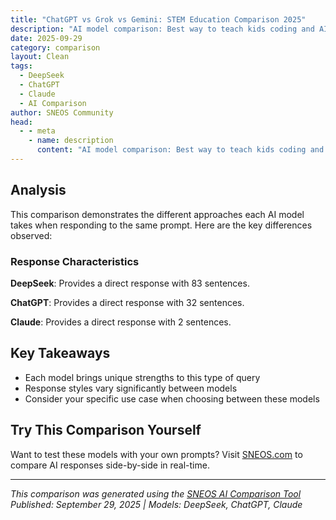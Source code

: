 ```yaml
---
title: "ChatGPT vs Grok vs Gemini: STEM Education Comparison 2025"
description: "AI model comparison: Best way to teach kids coding and AI literacy from elementary age..."
date: 2025-09-29
category: comparison
layout: Clean
tags:
  - DeepSeek
  - ChatGPT
  - Claude
  - AI Comparison
author: SNEOS Community
head:
  - - meta
    - name: description
      content: "AI model comparison: Best way to teach kids coding and AI literacy from elementary age..."
---
```


<ChatComparison
  title="ChatGPT vs Grok vs Gemini: STEM Education Comparison 2025"
  prompt="Best way to teach kids coding and AI literacy from elementary age"
  :responses='{
    "DeepSeek": "Of course! Teaching coding and AI literacy from elementary age is a fantastic goal. The key is to make it **playful, creative, and relevant**, focusing on concepts over syntax.\n\nHere is a comprehensive, age-phased guide to the best ways to do this.\n\n---\n\n### Core Philosophy for This Age Group\n\n1.  **Low Floor, High Ceiling:** Activities should be easy to start (low floor) but allow for growing complexity (high ceiling) as skills develop.\n2.  **Tinker First, Theory Later:** Let kids discover principles through experimentation. The \u0022why\u0022 can follow the \u0022wow.\u0022\n3.  **Create, Don\u0027t Just Consume:** The goal is for them to be builders and designers, not just passive users of technology.\n4.  **Integrate with Their World:** Connect coding and AI to their interests\u2014storytelling, art, games, and robots.\n\n---\n\n### Phase 1: Early Elementary (Ages 5-7) - The Foundation\n\nThe goal here is to introduce the logic of coding without the pressure of typing or complex syntax.\n\n#### For Coding Literacy:\n*   **Unplugged Activities:** Teach the concepts without a screen.\n    *   **Sequencing:** Give instructions to a \u0022human robot\u0022 (like a parent or friend) to get from point A to point B.\n    *   **Loops:** \u0022If you want to jump three times, instead of saying \u0027jump, jump, jump,\u0027 we can say \u0027repeat jump 3 times.\u0027\u0022\n    *   **Conditionals:** \u0022If I raise my hand, you clap. Otherwise, you stomp your foot.\u0022\n*   **Screen-Based Tools:**\n    *   **ScratchJr:** The perfect introductory app. Kids snap together colorful blocks to make characters move, jump, and sing. It directly teaches sequencing, events, and loops.\n    *   **Lightbot:** A puzzle game that teaches programming logic like procedures and loops in a very intuitive way.\n\n#### For AI Literacy:\nAt this stage, AI literacy is about awareness and simple interaction.\n*   **Talk about \u0022Smart Helpers\u0022:** Frame AI as a tool, not magic.\n    *   \u0022When you ask Alexa what the weather is, she\u0027s using her smart brain to find the answer for you.\u0022\n    *   \u0022The YouTube recommendations are a computer guessing what you might like next.\u0022\n*   **Introduce Machine Learning Concepts Simply:**\n    *   **Pattern Recognition:** Play games sorting toys by color, size, or type. Explain that this is how a computer learns to see patterns.\n    *   **Training Data:** Use **Google\u0027s Quick, Draw!** game. Explain, \u0022You\u0027re teaching the computer what a cat looks like by drawing it. The more people draw, the smarter it gets!\u0022\n\n---\n\n### Phase 2: Late Elementary (Ages 8-11) - Building \u0026 Creating\n\nKids are now ready for more complex projects and can start to understand the cause-and-effect behind AI.\n\n#### For Coding Literacy:\n*   **Block-Based Programming:**\n    *   **Scratch:** The gold standard. It allows kids to create intricate games, animations, and stories. They learn core concepts like variables, conditionals (if/then), and broadcasting messages between sprites.\n    *   **Blockly:** The engine behind many coding games (like Code.org\u0027s puzzles) and a great bridge to text-based coding.\n*   **Intro to Text-Based Coding:**\n    *   **Python** is the best choice. Its syntax is clean and readable.\n    *   **Tools:** Use platforms like **Trinket.io** for simple browser-based coding or **Replit** for more advanced projects. Start with turtle graphics, where they write commands to draw shapes on the screen\u2014it\u0027s visual and rewarding.\n*   **Physical Computing (Highly Engaging!):**\n    *   **micro:bit:** A tiny programmable computer. Kids can code it to show messages, create a rock-paper-scissors game, or even build a step counter.\n    *   **LEGO SPIKE Prime / LEGO Mindstorms:** Combines the familiarity of LEGO with coding to build and control robots.\n\n#### For AI Literacy:\nNow we move from \u0022what is AI?\u0022 to \u0022how does AI work?\u0022\n*   **Hands-On AI Experiments:** Use free, kid-friendly platforms designed for education.\n    *   **Machine Learning for Kids:** A brilliant tool that lets kids train simple machine learning models (like image, text, or sound recognition) and then use them in their Scratch projects. *Example: Train a model to recognize pictures of \u0022cats\u0022 vs. \u0022dogs,\u0022 then create a Scratch game that scores a point when it correctly identifies a cat.*\n    *   **Google\u0027s Teachable Machine:** A visual, fun way to create ML models. Kids can train a model to recognize their own hand gestures (e.g., rock, paper, scissors) and see it work in real-time.\n*   **Discuss Ethics \u0026 Bias (Crucial at this age):**\n    *   **Bias in Data:** If you only show a computer pictures of golden retrievers, will it recognize a poodle? This leads to a conversation about fairness and good data.\n    *   **Responsible Use:** Talk about deepfakes, privacy with smart speakers, and why it\u0027s important to think critically about information from AI.\n\n---\n\n### How to Integrate Both: A Project-Based Approach\n\nThe most powerful learning happens when coding and AI are combined in a project.\n\n1.  **Create an Interactive Story in Scratch:** Use a pre-trained AI model from \u0022Machine Learning for Kids\u0022 to change the story based on voice commands or images shown to the webcam.\n2.  **Build a \u0022Smart\u0022 Robot with micro:bit:** Code the micro:bit to react to its environment (using its built-in sensors). Then, discuss how a self-driving car uses similar, but more complex, sensors and AI to \u0022see.\u0022\n3.  **Design a Game with AI Opponents:** Code a simple game (like tic-tac-toe or Pong) and then work on the logic to make the computer opponent smarter.\n\n### General Tips for Success\n\n*   **Be a Co-Learner:** You don\u0027t need to be an expert. Explore and figure things out together. Your curiosity is contagious.\n*   **Focus on the Process, Not the Product:** Praise debugging and perseverance. A broken project that they fixed is a bigger win than a perfect one.\n*   **Connect to Their Passions:** A sports fan can code a stats tracker. An artist can use AI to generate new art styles. A musician can code a simple synthesizer.\n*   **Use High-Quality, Free Resources:**\n    *   **Code.org:** Excellent structured courses for all ages.\n    *   **CS First (by Google):** Themed coding courses using Scratch.\n    *   **Khan Academy:** Great for the transition to text-based coding (JavaScript).\n*   **Join a Community:** Look for local coding clubs, libraries hosting workshops, or online communities where kids can share their projects.\n\nBy following this phased, project-based approach, you won\u0027t just be teaching a child to code; you\u0027ll be fostering a mindset of **creative problem-solving and critical thinking** about the technology that shapes their world.",
    "ChatGPT": "Teaching kids coding and AI literacy from an early age is a fantastic way to build critical thinking, problem-solving skills, and prepare them for the future. Here are some effective strategies and resources to make the learning process engaging and age-appropriate:\n\n### 1. Start with Block-Based Coding\n- **Why:** Visual programming helps children grasp coding logic without worrying about syntax.\n- **Tools:** \n  - **Scratch (by MIT)**: Drag-and-drop interface for creating interactive stories and games.\n  - **Code.org**: Offers fun, guided lessons and challenges.\n  \n### 2. Use Interactive and Gamified Platforms\n- Platforms that turn coding into a game or story keep kids motivated.\n- Examples:\n  - **Tynker**\n  - **Lightbot**\n  - **Blockly Games**\n\n### 3. Introduce AI Concepts Through Simple Analogies\n- Explain AI as \u0022teaching computers to learn from examples\u0022 or \u0022smart robots that can recognize patterns.\u0022\n- Discuss everyday AI applications like voice assistants, recommendation systems, or smart toys.\n\n### 4. Leverage Age-Appropriate AI Tools\n- Tools that let kids experiment with AI without needing advanced math or jargon.\n- Examples:\n  - **Google\u2019s Teachable Machine**: Allows kids to train simple image/audio recognition models by themselves.\n  - **AI for Oceans (Code.org)**: Teaches kids about AI and data by sorting fish and trash using machine learning concepts.\n\n### 5. Hands-On Projects and Robotics\n- Build simple robotics kits to see coding and AI in action.\n- Examples:\n  - **LEGO Mindstorms / LEGO SPIKE Prime**\n  - **Sphero robots**\n  - **Ozobot**\n\n### 6. Encourage Creativity and Problem Solving\n- Let children create stories, games, or projects that interest them.\n- Guide them to think about how AI could solve problems or enhance their projects.\n\n### 7. Incorporate Storytelling and Collaboration\n- Coding clubs or group activities promote social skills and teamwork.\n- Storytelling around coding projects makes concepts memorable.\n\n### 8. Provide Consistent Practice and Support\n- Regular short sessions are better than occasional long ones.\n- Celebrate mistakes as learning opportunities.\n\n### Additional Tips:\n- **Keep it fun** \u2014 avoid overwhelming technical details initially.\n- **Parental and teacher involvement** can enhance motivation and understanding.\n- **Integrate with other subjects** like math, science, and art.\n\n---\n\n### Summary\n\n| Age Group        | Focus                              | Tools/Methods                          |\n|------------------|----------------------------------|--------------------------------------|\n| Elementary (6-10) | Block coding, basic logic, AI as concept | Scratch, Code.org, Teachable Machine |\n| Middle School     | Text coding basics, simple AI projects | Python (with Turtle), AI for Oceans, robotics kits |\n| Continuous       | Project-based learning, advanced AI topics | Real-world applications, data projects |\n\nBy starting early with visual tools and gradually introducing AI concepts through fun and hands-on activities, kids will build a strong foundation in coding and AI literacy that can grow with their interests and skills.",
    "Claude": "Invalid API source. Please specify \u0027openai\u0027, \u0027anthropic\u0027, \u0027gemini\u0027, \u0027gemini-grounding\u0027, \u0027deepseek\u0027, \u0027grok\u0027, \u0027grok-live\u0027, or \u0027mistral\u0027."
  }'
  published-date="15:28"
/>

## Analysis

This comparison demonstrates the different approaches each AI model takes when responding to the same prompt. Here are the key differences observed:

### Response Characteristics

**DeepSeek**: Provides a direct response with 83 sentences. 

**ChatGPT**: Provides a direct response with 32 sentences. 

**Claude**: Provides a direct response with 2 sentences. 

## Key Takeaways

- Each model brings unique strengths to this type of query
- Response styles vary significantly between models
- Consider your specific use case when choosing between these models

## Try This Comparison Yourself

Want to test these models with your own prompts? Visit [SNEOS.com](https://sneos.com) to compare AI responses side-by-side in real-time.

---

*This comparison was generated using the [SNEOS AI Comparison Tool](https://sneos.com)*
*Published: September 29, 2025 | Models: DeepSeek, ChatGPT, Claude*

